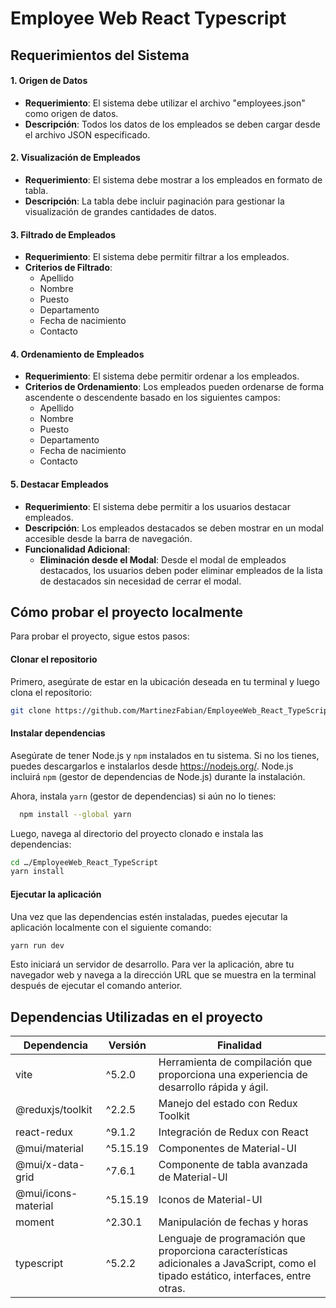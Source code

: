 # Employee Web React Typescript

## Requerimientos del Sistema

#### 1. Origen de Datos

- **Requerimiento**: El sistema debe utilizar el archivo "employees.json" como origen de datos.
- **Descripción**: Todos los datos de los empleados se deben cargar desde el archivo JSON especificado.

#### 2. Visualización de Empleados

- **Requerimiento**: El sistema debe mostrar a los empleados en formato de tabla.
- **Descripción**: La tabla debe incluir paginación para gestionar la visualización de grandes cantidades de datos.

#### 3. Filtrado de Empleados

- **Requerimiento**: El sistema debe permitir filtrar a los empleados.
- **Criterios de Filtrado**:
  - Apellido
  - Nombre
  - Puesto
  - Departamento
  - Fecha de nacimiento
  - Contacto

#### 4. Ordenamiento de Empleados

- **Requerimiento**: El sistema debe permitir ordenar a los empleados.
- **Criterios de Ordenamiento**: Los empleados pueden ordenarse de forma ascendente o descendente basado en los siguientes campos:
  - Apellido
  - Nombre
  - Puesto
  - Departamento
  - Fecha de nacimiento
  - Contacto

#### 5. Destacar Empleados

- **Requerimiento**: El sistema debe permitir a los usuarios destacar empleados.
- **Descripción**: Los empleados destacados se deben mostrar en un modal accesible desde la barra de navegación.
- **Funcionalidad Adicional**:
  - **Eliminación desde el Modal**: Desde el modal de empleados destacados, los usuarios deben poder eliminar empleados de la lista de destacados sin necesidad de cerrar el modal.

## Cómo probar el proyecto localmente

Para probar el proyecto, sigue estos pasos:

#### Clonar el repositorio

Primero, asegúrate de estar en la ubicación deseada en tu terminal y luego clona el repositorio:

```sh
git clone https://github.com/MartinezFabian/EmployeeWeb_React_TypeScript.git
```

#### Instalar dependencias

Asegúrate de tener Node.js y `npm` instalados en tu sistema. Si no los tienes, puedes descargarlos e instalarlos desde https://nodejs.org/. Node.js incluirá `npm` (gestor de dependencias de Node.js) durante la instalación.

Ahora, instala `yarn` (gestor de dependencias) si aún no lo tienes:

```sh
  npm install --global yarn
```

Luego, navega al directorio del proyecto clonado e instala las dependencias:

```sh
cd …/EmployeeWeb_React_TypeScript
yarn install
```

#### Ejecutar la aplicación

Una vez que las dependencias estén instaladas, puedes ejecutar la aplicación localmente con el siguiente comando:

```sh
yarn run dev
```

Esto iniciará un servidor de desarrollo. Para ver la aplicación, abre tu navegador web y navega a la dirección URL que se muestra en la terminal después de ejecutar el comando anterior.

## Dependencias Utilizadas en el proyecto

| Dependencia         | Versión  | Finalidad                                                                                                                            |
| ------------------- | -------- | ------------------------------------------------------------------------------------------------------------------------------------ |
| vite                | ^5.2.0   | Herramienta de compilación que proporciona una experiencia de desarrollo rápida y ágil.                                              |
| @reduxjs/toolkit    | ^2.2.5   | Manejo del estado con Redux Toolkit                                                                                                  |
| react-redux         | ^9.1.2   | Integración de Redux con React                                                                                                       |
| @mui/material       | ^5.15.19 | Componentes de Material-UI                                                                                                           |
| @mui/x-data-grid    | ^7.6.1   | Componente de tabla avanzada de Material-UI                                                                                          |
| @mui/icons-material | ^5.15.19 | Iconos de Material-UI                                                                                                                |
| moment              | ^2.30.1  | Manipulación de fechas y horas                                                                                                       |
| typescript          | ^5.2.2   | Lenguaje de programación que proporciona características adicionales a JavaScript, como el tipado estático, interfaces, entre otras. |
